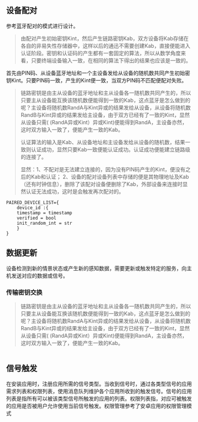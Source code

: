 ## 设备配对

参考蓝牙配对的模式进行设计。

> 由配对产生初始密钥Kint，然后产生链路密钥Kab，双方设备将Kab存储在各自的非易失性存储器中，这样以后的通迅不需要创建Kab，直接便能进入认证阶段。密钥和认证码的产生都有一套固定的算法，所以从数学角度来看，只要终端设备输入一致，在相同的算法下得出的结果也应该是一致的。


首先由PIN码、从设备蓝牙地址和一个主设备发给从设备的随机数共同产生初始密钥Kint。只要PIN码一致，产生的Kint便一致，当双方PIN码不匹配便配对失败。

> 链路密钥是由主从设备的蓝牙地址和主从设备各一随机数共同产生的，所以只要主从设备能互换该随机数便能得到一致的Kab，这点蓝牙是怎么做到的呢？主设备将随机数RandA与Kint异或的结果发给从设备，从设备将随机数RandB与Kint异或的结果发给主设备，由于双方已经有了一致的Kint，显然从设备只需( (RandA异或Kint）异或Kint)便能得到RandA，主设备亦然，这时双方输入一致了，便能产生一致的Kab。
> 
> 认证算法的输入是Kab、从设备地址和主设备发给从设备的随机数，结果一致则认证成功，显然只要Kab一致便能认证成功。认证成功便能建立链路级的连接了。
> 
> 显然：1、不配对是无法建立连接的，因为没有PIN码产生的Kint，便没有之后的Kab和认证；
> 2、设备的配对设备列表中存储的便是其物理地址及Kab（还有时钟信息），删除了该配对设备便删除了Kab，外部设备来连接时显然认证无法成功，这时是会触发再次配对的。

``` 
PAIRED_DEVICE_LIST={
    device_id :{
    timestamp = timestamp
    verified = bool
    init_random_int = str
    }
}

```

## 数据更新

设备检测到新的情景状态或产生新的感知数据，需要更新或触发特定的服务，向主机发送对应的数据或信号。

### 传输密钥交换

> 链路密钥是由主从设备的蓝牙地址和主从设备各一随机数共同产生的，所以只要主从设备能互换该随机数便能得到一致的Kab，这点蓝牙是怎么做到的呢？主设备将随机数RandA与Kint异或的结果发给从设备，从设备将随机数RandB与Kint异或的结果发给主设备，由于双方已经有了一致的Kint，显然从设备只需( (RandA异或Kint）异或Kint)便能得到RandA，主设备亦然，这时双方输入一致了，便能产生一致的Kab。

```

```

## 信号触发

在安装应用时，注册应用所需的信号类型。当收到信号时，通过各类型信号的应用需求列表和权限列表，使用消息队列维护各个应用所收到的触发信号。信号的应用列表是指所有可以被该类型信号所触发的应用的列表。权限列表指，对应可被触发的应用是否被用户允许使用当前信号触发。权限管理参考了安卓应用的权限管理模式